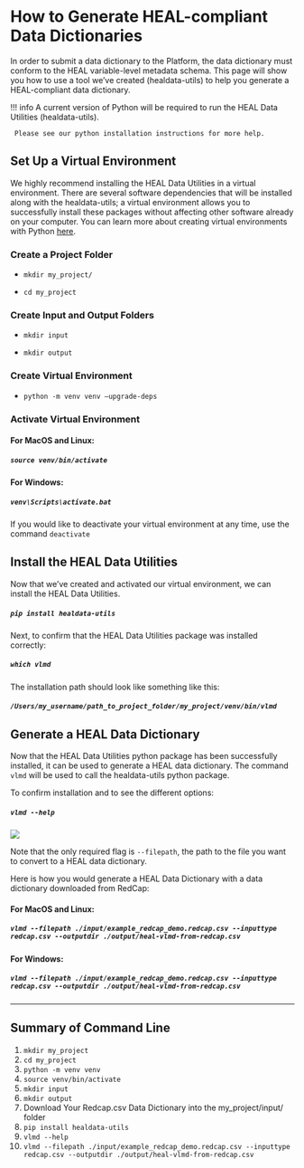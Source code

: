 # How to Generate HEAL-compliant Data Dictionaries

In order to submit a data dictionary to the Platform, the data dictionary must conform to the HEAL variable-level metadata schema. This page will show you how to use a tool we’ve created (healdata-utils) to help you generate a HEAL-compliant data dictionary.  

!!! info
     A current version of Python will be required to run the HEAL Data Utilities (healdata-utils).

     Please see our python installation instructions for more help.

## Set Up a Virtual Environment

We highly recommend installing the HEAL Data Utilities in a virtual environment. There are several software dependencies that will be installed along with the healdata-utils; a virtual environment allows you to successfully install these packages without affecting other software already on your computer. You can learn more about creating virtual environments with Python [here](https://docs.python.org/3/library/venv.html).  

### Create a Project Folder

- `mkdir my_project/`

- `cd my_project `

### Create Input and Output Folders

- `mkdir input`

- `mkdir output`

### Create Virtual Environment

- `python -m venv venv –upgrade-deps`

### Activate Virtual Environment

#### For MacOS and Linux:

##### `source venv/bin/activate`

#### For Windows:

##### `venv\Scripts\activate.bat`

If you would like to deactivate your virtual environment at any time, use the command `deactivate`

## Install the HEAL Data Utilities

Now that we’ve created and activated our virtual environment, we can install the HEAL Data Utilities.

##### `pip install healdata-utils`

Next, to confirm that the HEAL Data Utilities package was installed correctly:

##### `which vlmd`

The installation path should look like something like this:

##### `/Users/my_username/path_to_project_folder/my_project/venv/bin/vlmd`

## Generate a HEAL Data Dictionary

Now that the HEAL Data Utilities python package has been successfully installed, it can be used to generate a HEAL data dictionary. The command `vlmd` will be used to call the healdata-utils python package.

To confirm installation and to see the different options:

##### `vlmd --help`

![](../imgs/healtdata-utils_options.png/)

Note that the only required flag is `--filepath`, the path to the file you want to convert to a HEAL data dictionary.

Here is how you would generate a HEAL Data Dictionary with a data dictionary downloaded from RedCap:

#### For MacOS and Linux:

##### `vlmd --filepath ./input/example_redcap_demo.redcap.csv --inputtype redcap.csv --outputdir ./output/heal-vlmd-from-redcap.csv`

#### For Windows:

##### `vlmd --filepath ./input/example_redcap_demo.redcap.csv --inputtype redcap.csv --outputdir ./output/heal-vlmd-from-redcap.csv`

---

## Summary of Command Line

1. `mkdir my_project`
2. `cd my_project`
3. `python -m venv venv`
4. `source venv/bin/activate`
5. `mkdir input`
6. `mkdir output`
7. Download Your Redcap.csv Data Dictionary into the my_project/input/ folder
8. `pip install healdata-utils`
9. `vlmd --help`
10. `vlmd --filepath ./input/example_redcap_demo.redcap.csv --inputtype redcap.csv --outputdir ./output/heal-vlmd-from-redcap.csv`
